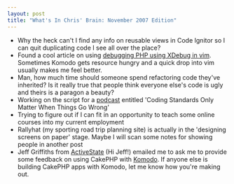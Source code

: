 ```yaml
--- 
layout: post
title: "What's In Chris' Brain: November 2007 Edition"
---
```

<ul>
<li>Why the heck can't I find any info on reusable views in Code Ignitor so I can quit duplicating code I see all over the place?</li>
<li>Found a cool article on using <a href="http://tech.blog.box.net/2007/06/20/how-to-debug-php-with-vim-and-xdebug-on-linux/">debugging PHP using XDebug in vim</a>.  Sometimes Komodo gets resource hungry and a quick drop into vim usually makes me feel better.</li>
<li>Man, how much time should someone spend refactoring code they've inherited?  Is it really true that people think everyone else's code is ugly and theirs is a paragon a beauty?</li>
<li>Working on the script for a <a href="http://devzone.zend.com/tag/PHP_Abstract">podcast</a> entitled 'Coding Standards Only Matter When Things Go Wrong'</li>
<li>Trying to figure out if I can fit in an opportunity to teach some online courses into my current employment</li>
<li>Rallyhat (my sporting road trip planning site) is actually in the 'designing screens on paper' stage.  Maybe I will scan some notes for showing people in another post</li>
<li>Jeff Griffiths from <a href="http://www.activestate.com">ActiveState</a> (Hi Jeff!) emailed me to ask me to provide some feedback on using CakePHP with <a href="http://community.activestate.com/products/Komodo">Komodo</a>.  If anyone else is building CakePHP apps with Komodo, let me know how you're making out.</li></ul>
